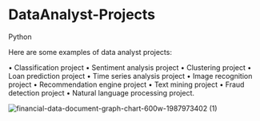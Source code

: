 # DataAnalyst-Projects
Python

Here are some examples of data analyst projects: 


• Classification project 
• Sentiment analysis project 
• Clustering project 
• Loan prediction project 
• Time series analysis project
• Image recognition project 
• Recommendation engine project
• Text mining project 
• Fraud detection project 
• Natural language processing project.

![financial-data-document-graph-chart-600w-1987973402 (1)](https://user-images.githubusercontent.com/68817735/221552417-77cc1fe6-1049-4d63-9247-c49be753be8e.jpg)
